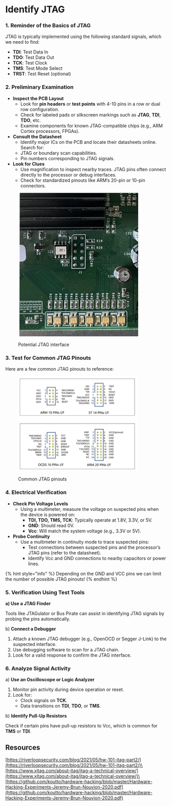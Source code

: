 # Identify JTAG

### 1. **Reminder of the Basics of JTAG**

JTAG is typically implemented using the following standard signals, which we need to find:

* **TDI**: Test Data In
* **TDO**: Test Data Out
* **TCK**: Test Clock
* **TMS**: Test Mode Select
* **TRST**: Test Reset (optional)

### 2. **Preliminary Examination**

* **Inspect the PCB Layout**
  * Look for **pin headers** or **test points** with 4-10 pins in a row or dual row configuration.
  * Check for labeled pads or silkscreen markings such as **JTAG**, **TDI**, **TDO**, etc.
  * Examine components for known JTAG-compatible chips (e.g., ARM Cortex processors, FPGAs).
* **Consult the Datasheet**
  * Identify major ICs on the PCB and locate their datasheets online. Search for:
  * JTAG or boundary scan capabilities.
  * Pin numbers corresponding to JTAG signals.
* &#x20;**Look for Clues**
  * Use magnification to inspect nearby traces. JTAG pins often connect directly to the processor or debug interfaces.
  * Check for standardized pinouts like ARM’s 20-pin or 10-pin connectors.

<figure><img src="../../../../.gitbook/assets/image (1) (1) (1) (1) (1).png" alt="" width="375"><figcaption><p>Potential JTAG interface</p></figcaption></figure>

### 3. **Test for Common JTAG Pinouts**

Here are a few common JTAG pinouts to reference:

<figure><img src="../../../../.gitbook/assets/image (2).png" alt="" width="375"><figcaption><p>Common JTAG pinouts</p></figcaption></figure>

### 4. **Electrical Verification**

* **Check Pin Voltage Levels**
  * Using a multimeter, measure the voltage on suspected pins when the device is powered on:
    * **TDI, TDO, TMS, TCK**: Typically operate at 1.8V, 3.3V, or 5V.
    * **GND**: Should read 0V.
    * **Vcc**: Will match the system voltage (e.g., 3.3V or 5V).
* **Probe Continuity**
  * Use a multimeter in continuity mode to trace suspected pins:
    * Test connections between suspected pins and the processor’s JTAG pins (refer to the datasheet).
    * Identify Vcc and GND connections to nearby capacitors or power lines.

{% hint style="info" %}
Depending on the GND and VCC pins  we can limit the number of possible JTAG pinouts!
{% endhint %}

### 5. **Verification Using Test Tools**

**a) Use a JTAG Finder**

Tools like JTAGulator or Bus Pirate can assist in identifying JTAG signals by probing the pins automatically.

b) **Connect a Debugger**

1. Attach a known JTAG debugger (e.g., OpenOCD or Segger J-Link) to the suspected interface.
2. Use debugging software to scan for a JTAG chain.
3. Look for a valid response to confirm the JTAG interface.

### 6. **Analyze Signal Activity**

a) **Use an Oscilloscope or Logic Analyzer**

1. Monitor pin activity during device operation or reset.
2. Look for:
   * Clock signals on **TCK**.
   * Data transitions on **TDI**, **TDO**, or **TMS**.

b) **Identify Pull-Up Resistors**

Check if certain pins have pull-up resistors to Vcc, which is common for **TMS** or **TDI**.

## Resources

[https://riverloopsecurity.com/blog/2021/05/hw-101-jtag-part2/](https://riverloopsecurity.com/blog/2021/05/hw-101-jtag-part2/)\
[https://www.xjtag.com/about-jtag/jtag-a-technical-overview/](https://www.xjtag.com/about-jtag/jtag-a-technical-overview/)\
[https://github.com/koutto/hardware-hacking/blob/master/Hardware-Hacking-Experiments-Jeremy-Brun-Nouvion-2020.pdf](https://github.com/koutto/hardware-hacking/blob/master/Hardware-Hacking-Experiments-Jeremy-Brun-Nouvion-2020.pdf)
